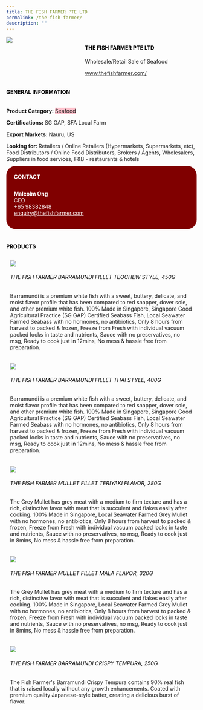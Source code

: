 ```yaml
--- 
title: THE FISH FARMER PTE LTD 
permalink: /the-fish-farmer/ 
description: ""
--- 
```

<div class="flex-paragraph"> 
<p style="text-transform: uppercase">
</p>
</div> 
<div class="flex-container" style="display: flex; flex-wrap: wrap;"> 
<div class="card sgds" style="flex: 1 1 40%; display: block;">
<img src="https://drive.google.com/uc?id=1ib4PM_p1Gg96klJqC01f6M5lFj-ETN9Q&amp;export=download">
</div> 
<div class="card-sgds" style="flex: 1 1 58%; display: block; margin-left: 3px"> 
<h4 style="text-transform: uppercase; color: black;">
<b>THE FISH FARMER PTE LTD
</b>
</h4> 
<p>Wholesale/Retail Sale of Seafood
</p> 
<p>
<a href="https://www.thefishfarmer.com/" target="_blank">www.thefishfarmer.com/
</a>
</p> 
</div> 
</div> 
<h4 style="text-transform: uppercase; color: black;">
<b>General Information
</b>
</h4> 
<div class="flex-container" style="display: flex; flex-wrap: wrap;"> 
<div class="card sgds" style="flex: 1 1 65%; display: block; align-self: stretch"> 
<div class="flex-paragraph"> 
<p>
<b>Product Category: 
</b>
<span style="background-color: pink; border-radius: 10 px;">Seafood
</span>
</p> 
<p>
<b>Certifications: 
</b>SG GAP, SFA Local Farm 
</p> 
<p>
<b>Export Markets: 
</b>Nauru, US
</p> 
<p style="margin-bottom: 10px;">
<b>Looking for: 
</b>Retailers / Online Retailers (Hypermarkets, Supermarkets, etc), Food Distributors / Online Food Distributors, Brokers / Agents, Wholesalers, Suppliers in food services, F&amp;B - restaurants &amp; hotels
</p> 
</div> 
</div> 
<div class="card sgds" style="flex: 1 1 35%; padding: 10px; display: block; background-color: maroon; border-radius: 25px; align-self: center;"> 
<h4 style="color: white; margin-top: 10px; margin-left: 10px;">CONTACT
</h4> 
<div class="flex-paragraph"> 
<p style="padding: 10px; color: white;">
<b>Malcolm Ong
</b>
<br>CEO
<br>+65 98382848
<br>
<a href="mailto:enquiry@thefishfarmer.com" style="color: white;">enquiry@thefishfarmer.com
</a>
</p> 
</div> 
</div> 
</div> 
<br> 
<h4 style="text-transform: uppercase; color: black;">
<b>products
</b>
</h4> 
<div style="display: flex; flex-wrap: wrap;"> 
<div class="card sgds" style="flex: 1 1 47%; margin: 10px; display: block;"> 
<div class="flex-image" style="display: block;">
<img src="https://drive.google.com/u/0/uc?id=1wnhiCflWy-qiZnZDfkT1kapIuHzUrdbz&export=download">
</div> 
<div class="flex-paragraph"> 
<h6 style="text-transform: uppercase; color: black;">The Fish Farmer Barramundi Fillet Teochew Style, 450G
</h6> 
<p>Barramundi is a premium white fish with a sweet, buttery, delicate, and moist flavor profile that has been compared to red snapper, dover sole, and other premium white fish. 100% Made in Singapore, Singapore Good Agricultural Practice (SG GAP) Certified Seabass Fish, Local Seawater Farmed Seabass with no hormones, no antibiotics, Only 8 hours from harvest to packed & frozen, Freeze from Fresh with individual vacuum packed locks in taste and nutrients, Sauce with no preservatives, no msg, Ready to cook just in 12mins, No mess & hassle free from preparation.
</p>
</div> 
</div> 
<div class="card sgds" style="flex: 1 1 47%; margin: 10px; display: block;"> 
<div class="flex-image" style="display: block;">
<img src="https://drive.google.com/u/0/uc?id=1bEaAwEqWlCTv9ykYUFtDLCxS42vXpji6&export=download">
</div> 
<div class="flex-paragraph"> 
<h6 style="text-transform: uppercase; color: black;">The Fish Farmer Barramundi Fillet Thai Style, 400G
</h6> 
<p>Barramundi is a premium white fish with a sweet, buttery, delicate, and moist flavor profile that has been compared to red snapper, dover sole, and other premium white fish. 100% Made in Singapore, Singapore Good Agricultural Practice (SG GAP) Certified Seabass Fish, Local Seawater Farmed Seabass with no hormones, no antibiotics, Only 8 hours from harvest to packed & frozen, Freeze from Fresh with individual vacuum packed locks in taste and nutrients, Sauce with no preservatives, no msg, Ready to cook just in 12mins, No mess & hassle free from preparation.
</p>
</div> 
</div> 
<div class="card sgds" style="flex: 1 1 47%; margin: 10px; display: block;"> 
<div class="flex-image" style="display: block;">
<img src="https://drive.google.com/u/0/uc?id=1GqlySiH4WcfPbBR54bf_1Jzed4FfHff-&export=download">
</div> 
<div class="flex-paragraph"> 
<h6 style="text-transform: uppercase; color: black;">The Fish Farmer Mullet Fillet Teriyaki Flavor, 280G
</h6> 
<p>The Grey Mullet has grey meat with a medium to firm texture and has a rich, distinctive favor with meat that is succulent and flakes easily after cooking. 100% Made in Singapore, Local Seawater Farmed Grey Mullet with no hormones, no antibiotics, Only 8 hours from harvest to packed & frozen, Freeze from Fresh with individual vacuum packed locks in taste and nutrients, Sauce with no preservatives, no msg, Ready to cook just in 8mins, No mess & hassle free from preparation.
</p>
</div> 
</div> 
<div class="card sgds" style="flex: 1 1 47%; margin: 10px; display: block;"> 
<div class="flex-image" style="display: block;">
<img src="https://drive.google.com/u/0/uc?id=1oNk7nBijADeKqb9_svI3g1ThOBSYU1pl&export=download">
</div> 
<div class="flex-paragraph"> 
<h6 style="text-transform: uppercase; color: black;">The Fish Farmer Mullet Fillet Mala Flavor, 320G
</h6> 
<p>The Grey Mullet has grey meat with a medium to firm texture and has a rich, distinctive favor with meat that is succulent and flakes easily after cooking. 100% Made in Singapore, Local Seawater Farmed Grey Mullet with no hormones, no antibiotics, Only 8 hours from harvest to packed & frozen, Freeze from Fresh with individual vacuum packed locks in taste and nutrients, Sauce with no preservatives, no msg, Ready to cook just in 8mins, No mess & hassle free from preparation.
</p>
</div> 
</div> 
<div class="card sgds" style="flex: 1 1 47%; margin: 10px; display: block;"> 
<div class="flex-image" style="display: block;">
<img src="https://drive.google.com/u/0/uc?id=1JDf0JbYu94iD7WvvT8ZK6cQ5i_Auh_G1&export=download">
</div> 
<div class="flex-paragraph"> 
<h6 style="text-transform: uppercase; color: black;">The Fish Farmer Barramundi Crispy Tempura, 250G
</h6> 
<p>The Fish Farmer's Barramundi Crispy Tempura contains 90% real fish that is raised locally without any growth enhancements. Coated with premium quality Japanese-style batter, creating a delicious burst of flavor.
</p>
</div> 
</div> 
</div>